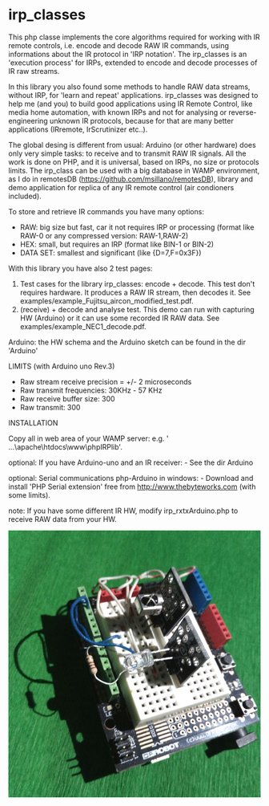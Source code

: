 # irp_classes
This php classe implements the core algorithms required for working with IR remote controls, i.e. encode and decode RAW IR commands, 
using informations about the IR protocol in 'IRP notation'. 
The irp_classes is an 'execution process' for IRPs, extended to encode and decode processes of IR raw streams. 

In this library you also found some methods to handle RAW data streams, without IRP, for 'learn and repeat' applications. 
irp_classes was designed to help me (and you) to build good applications using IR Remote Control, like media home automation,
with known IRPs and not for analysing or reverse-engineering unknown IR protocols, because for that are many better applications
(IRremote, IrScrutinizer etc..). 

The global desing is different from usual: Arduino (or other hardware) does only very simple tasks: to receive and to transmit RAW IR signals. All the work is done on PHP, and it is universal, based on IRPs, no size or protocols limits. The irp_class can be used with a big database in WAMP environment, as I do in remotesDB (https://github.com/msillano/remotesDB),  library and demo application for replica of any IR remote control (air condioners included).

To store and retrieve IR commands you have many options:
- RAW: big size but fast, car it not requires IRP or processing (format like RAW-0 or any compressed version: RAW-1,RAW-2)
- HEX: small, but requires an IRP (format like BIN-1 or BIN-2)
- DATA SET: smallest and significant (like {D=7,F=0x3F}) 

With this library you have also 2 test pages:
1. Test cases for the library irp_classes: encode + decode. This test don't requires hardware. It produces a RAW IR stream, then decodes it. See examples/example_Fujitsu_aircon_modified_test.pdf.
2. (receive) + decode and analyse test. This demo can run with capturing HW (Arduino) or it can use some recorded IR RAW data. See examples/example_NEC1_decode.pdf. 

Arduino: the HW schema and the Arduino sketch can be found in the dir 'Arduino'

LIMITS (with Arduino uno Rev.3)
 -  Raw stream receive precision = +/-  2 microseconds
 -  Raw transmit frequencies:  30KHz - 57 KHz
 -  Raw receive buffer size: 300
 -  Raw transmit: 300

INSTALLATION

Copy all in web area of your WAMP server: e.g. ' ...\apache\htdocs\www\phpIRPlib'.

optional:
If you have Arduino-uno and an IR receiver:
     -  See the dir Arduino

optional:
Serial communications php-Arduino in windows:
    -  Download and install 'PHP Serial extension' free from http://www.thebyteworks.com (with some limits).

note:
If you have some different IR HW, modify irp_rxtxArduino.php to receive RAW data from your HW.

![Arduino IR](./Arduino/arduinoIR.jpg)
